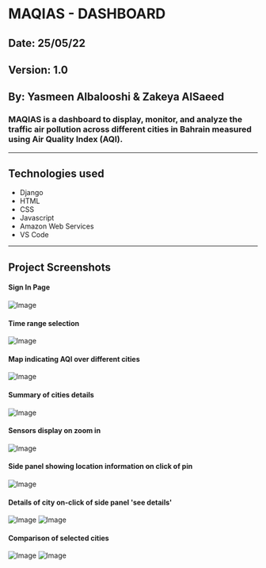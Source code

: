 # MAQIAS - DASHBOARD

## Date: 25/05/22

## Version: 1.0

## By: Yasmeen Albalooshi & Zakeya AlSaeed

### MAQIAS is a dashboard to display, monitor, and analyze the traffic air pollution across different cities in Bahrain measured using Air Quality Index (AQI).

---

## Technologies used

- Django
- HTML
- CSS
- Javascript
- Amazon Web Services
- VS Code

---

## Project Screenshots

#### Sign In Page

![Image](./projectScreenshots/MAQIASSignIn.png)

#### Time range selection

![Image](./projectScreenshots/timeRangeSelection.png)

#### Map indicating AQI over different cities

![Image](./projectScreenshots/initialDB.png)

#### Summary of cities details

![Image](./projectScreenshots/mapCitiesChart.png)

#### Sensors display on zoom in

![Image](./projectScreenshots/mapSensorStatus.png)

#### Side panel showing location information on click of pin

![Image](./projectScreenshots/sidePanelChartOnHover.png)

#### Details of city on-click of side panel 'see details'

![Image](./projectScreenshots/pinSeeDetails1.png)
![Image](./projectScreenshots/pinSeeDetails2.png)

#### Comparison of selected cities

![Image](./projectScreenshots/compareCities1.png)
![Image](./projectScreenshots/compareCities2.png)
